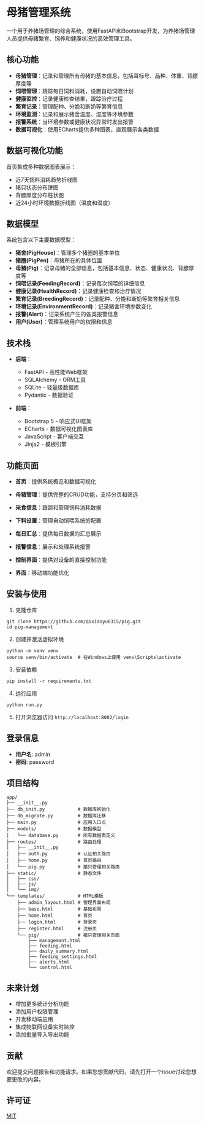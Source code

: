 # 母猪管理系统

一个用于养猪场管理的综合系统，使用FastAPI和Bootstrap开发，为养猪场管理人员提供母猪繁育、饲养和健康状况的高效管理工具。

## 核心功能

- **母猪管理**：记录和管理所有母猪的基本信息，包括耳标号、品种、体重、背膘厚度等
- **饲喂管理**：跟踪每日饲料消耗，设置自动饲喂计划
- **健康监控**：记录健康检查结果，跟踪治疗过程
- **繁育记录**：管理配种、分娩和断奶等繁育信息
- **环境监测**：记录和展示猪舍温度、湿度等环境参数
- **报警系统**：当环境参数或健康状况异常时发出报警
- **数据可视化**：使用ECharts提供多种图表，直观展示各类数据

## 数据可视化功能

首页集成多种数据图表展示：
- 近7天饲料消耗趋势折线图
- 猪只状态分布饼图
- 背膘厚度分布柱状图
- 近24小时环境数据折线图（温度和湿度）

## 数据模型

系统包含以下主要数据模型：
- **猪舍(PigHouse)**：管理多个猪圈的基本单位
- **猪圈(PigPen)**：母猪所在的具体位置
- **母猪(Pig)**：记录母猪的全部信息，包括基本信息、状态、健康状况、背膘厚度等
- **饲喂记录(FeedingRecord)**：记录每次饲喂的详细信息
- **健康记录(HealthRecord)**：记录健康检查和治疗情况
- **繁育记录(BreedingRecord)**：记录配种、分娩和断奶等繁育相关信息
- **环境记录(EnvironmentRecord)**：记录猪舍环境参数变化
- **报警(Alert)**：记录系统产生的各类报警信息
- **用户(User)**：管理系统用户的权限和信息

## 技术栈

- **后端**：
  - FastAPI - 高性能Web框架
  - SQLAlchemy - ORM工具
  - SQLite - 轻量级数据库
  - Pydantic - 数据验证

- **前端**：
  - Bootstrap 5 - 响应式UI框架
  - ECharts - 数据可视化图表库
  - JavaScript - 客户端交互
  - Jinja2 - 模板引擎

## 功能页面

- **首页**：提供系统概览和数据可视化
- **母猪管理**：提供完整的CRUD功能，支持分页和筛选
- **采食信息**：跟踪和管理饲料消耗数据
- **下料设置**：管理自动饲喂系统的配置
- **每日汇总**：提供每日数据的汇总展示
- **报警信息**：展示和处理系统报警
- **控制界面**：提供对设备的直接控制功能

- **界面**：移动端功能优化

## 安装与使用

1. 克隆仓库
```
git clone https://github.com/qixiaoyu0315/pig.git
cd pig-management
```

2. 创建并激活虚拟环境
```
python -m venv venv
source venv/bin/activate  # 在Windows上使用 venv\Scripts\activate
```

3. 安装依赖
```
pip install -r requirements.txt
```

4. 运行应用
```
python run.py
```

5. 打开浏览器访问 `http://localhost:8002/login`

## 登录信息

- **用户名**: admin
- **密码**: password

## 项目结构
```
app/
├── __init__.py
├── db_init.py            # 数据库初始化
├── db_migrate.py         # 数据库迁移
├── main.py               # 应用入口点
├── models/               # 数据模型
│   └── database.py       # 所有数据表定义
├── routes/               # 路由处理
│   ├── __init__.py
│   ├── auth.py           # 认证相关路由
│   ├── home.py           # 首页路由
│   └── pig.py            # 猪只管理相关路由
├── static/               # 静态文件
│   ├── css/
│   ├── js/
│   └── img/
└── templates/            # HTML模板
    ├── admin_layout.html # 管理界面布局
    ├── base.html         # 基础布局
    ├── home.html         # 首页
    ├── login.html        # 登录页
    ├── register.html     # 注册页
    └── pig/              # 猪只管理相关页面
        ├── management.html
        ├── feeding.html
        ├── daily_summary.html
        ├── feeding_settings.html
        ├── alerts.html
        └── control.html
```

## 未来计划

- 增加更多统计分析功能
- 添加用户权限管理
- 开发移动端应用
- 集成物联网设备实时监控
- 添加批量导入导出功能

## 贡献

欢迎提交问题报告和功能请求。如果您想贡献代码，请先打开一个issue讨论您想要更改的内容。

## 许可证

[MIT](LICENSE) 